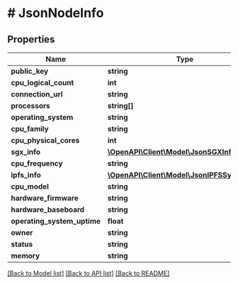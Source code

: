 # # JsonNodeInfo

## Properties

Name | Type | Description | Notes
------------ | ------------- | ------------- | -------------
**public_key** | **string** |  | [optional]
**cpu_logical_count** | **int** |  | [optional]
**connection_url** | **string** |  | [optional]
**processors** | **string[]** |  | [optional]
**operating_system** | **string** |  | [optional]
**cpu_family** | **string** |  | [optional]
**cpu_physical_cores** | **int** |  | [optional]
**sgx_info** | [**\OpenAPI\Client\Model\JsonSGXInfo**](JsonSGXInfo.md) |  | [optional]
**cpu_frequency** | **string** |  | [optional]
**ipfs_info** | [**\OpenAPI\Client\Model\JsonIPFSSystemInfo**](JsonIPFSSystemInfo.md) |  | [optional]
**cpu_model** | **string** |  | [optional]
**hardware_firmware** | **string** |  | [optional]
**hardware_baseboard** | **string** |  | [optional]
**operating_system_uptime** | **float** |  | [optional]
**owner** | **string** |  | [optional]
**status** | **string** |  | [optional]
**memory** | **string** |  | [optional]

[[Back to Model list]](../../README.md#models) [[Back to API list]](../../README.md#endpoints) [[Back to README]](../../README.md)
